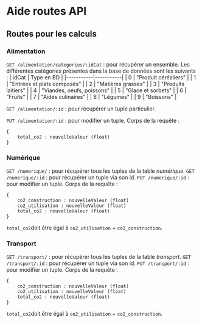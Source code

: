 # Aide routes API

## Routes pour les calculs

### Alimentation

`GET /alimentation/categories/:idCat` : pour récupérer un ensemble.
Les différentes catégories présentes dans la base de données sont les suivants :
| idCat | Type en BD |
|-----------|-----------|
| 0      | "Produit céréaliers"         |
| 1      | "Entrées et plats composés"  |
| 2      | "Matières grasses"           |
| 3      | "Produits laitiers"          |
| 4      | "Viandes, oeufs, poissons"   |
| 5      | "Glace et sorbets"           |
| 6      | "Fruits"                     |
| 7      | "Aides culinaires"           |
| 8      | "Légumes"                    |
| 9      | "Boissons"                   |

`GET /alimentation/:id` : pour récupérer un tuple particulier.

`PUT /alimentation/:id` : pour modifier un tuple.
Corps de la requête :
```
{
    total_co2 : nouvelleValeur (float)
}
```

### Numérique

`GET /numerique/` : pour récupérer tous les tuples de la table *numérique*.
`GET /numerique/:id` : pour récupérer un tuple via son id.
`PUT /numerique/:id` : pour modifier un tuple.
Corps de la requête :
```
{
    co2_construction : nouvelleValeur (float)
    co2_utilisation : nouvelleValeur (float)
    total_co2 : nouvelleValeur (float)
}
```
`total_co2`doit être égal à `co2_utilisation` + `co2_construction`.

### Transport

`GET /transport/` : pour récupérer tous les tuples de la table *transport*.
`GET /transport/:id` : pour récupérer un tuple via son id.
`PUT /transport/:id` : pour modifier un tuple.
Corps de la requête :
```
{
    co2_construction : nouvelleValeur (float)
    co2_utilisation : nouvelleValeur (float)
    total_co2 : nouvelleValeur (float)
}
```
`total_co2`doit être égal à `co2_utilisation` + `co2_construction`.